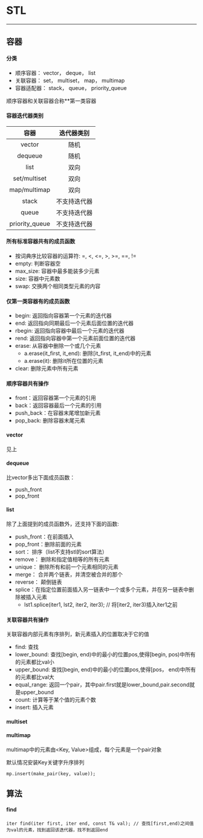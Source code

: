 # STL

***

## 容器

#### 分类

* 顺序容器： vector， deque， list
* 关联容器： set， multiset， map， multimap
* 容器适配器： stack， queue， priority_queue

顺序容器和关联容器合称**第一类容器

#### 容器迭代器类别

|容器|迭代器类别|
|:--:|:--------:|
|vector|随机|
|dequeue|随机|
|list|双向|
|set/multiset|双向|
|map/multimap|双向|
|stack|不支持迭代器|
|queue|不支持迭代器|
|priority_queue|不支持迭代器|

#### 所有标准容器共有的成员函数

* 按词典序比较容器的运算符: =, <, <=, >, >=, ==, !=
* empty: 判断容器空
* max_size: 容器中最多能装多少元素
* size: 容器中元素数
* swap: 交换两个相同类型元素的内容

#### 仅第一类容器有的成员函数

* begin: 返回指向容器第一个元素的迭代器
* end: 返回指向同期最后一个元素后面位置的迭代器
* rbegin: 返回指向容器中最后一个元素的迭代器
* rend: 返回指向容器中第一个元素前面位置的迭代器
* erase: 从容器中删除一个或几个元素
	* a.erase(it_first, it_end): 删除[it_first, it_end)中的元素
	* a.erase(it): 删除it所在位置的元素
* clear: 删除元素中所有元素

#### 顺序容器共有操作

* front：返回容器第一个元素的引用
* back：返回容器最后一个元素的引用
* push_back：在容器末尾增加新元素
* pop_back: 删除容器末尾元素

#### vector

见上

#### dequeue

比vector多出下面成员函数：
* push_front
* pop_front

#### list

除了上面提到的成员函数外，还支持下面的函数:
* push_front：在前面插入
* pop_front：删除前面的元素 
* sort： 排序（list不支持stl的sort算法）
* remove： 删除和指定值相等的所有元素
* unique： 删除所有和前一个元素相同的元素
* merge： 合并两个链表，并清空被合并的那个
* reverse： 颠倒链表
* splice：在指定位置前面插入另一链表中一个或多个元素，并在另一链表中删除被插入元素
	* lst1.splice(iter1, lst2, iter2, iter3); // 将[iter2, iter3)插入iter1之前 

#### 关联容器共有操作

关联容器内部元素有序排列，新元素插入的位置取决于它的值

* find: 查找
* lower_bound: 查找[begin, end)中的最小的位置pos,使得[begin, pos)中所有的元素都比val小
* upper_bound: 查找[begin, end)中的最小的位置pos,使得[pos， end)中所有的元素都比val大
* equal_range: 返回一个pair，其中pair.first就是lower_bound,pair.second就是upper_bound
* count: 计算等于某个值的元素个数
* insert: 插入元素

#### multiset

#### multimap

multimap中的元素由<Key, Value>组成，每个元素是一个pair对象

默认情况安装Key关键字升序排列

```
mp.insert(make_pair(key, value));
```

## 算法

#### find

```
iter find(iter first, iter end, const T& val); // 查找[first,end)之间值为val的元素，找到返回该迭代器，找不到返回end

```